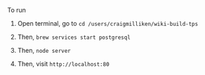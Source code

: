 To run

1. Open terminal, go to `cd /users/craigmilliken/wiki-build-tps`

2. Then, `brew services start postgresql`

3. Then, `node server`

4. Then, visit `http://localhost:80`